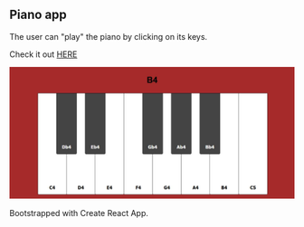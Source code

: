 
## Piano app

The user can "play" the piano by clicking on its keys.

Check it out [HERE](https://thirsty-chandrasekhar-450a06.netlify.app/)

![todo screen](https://github.com/annayeva/Piano_app-React.js-/blob/master/piano-app-screenshot.JPG?raw=true)

Bootstrapped with Create React App.

